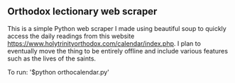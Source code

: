  Orthodox lectionary web scraper
-----------------------------------
This is a simple Python web scraper I made using beautiful soup to quickly access the daily readings from this website https://www.holytrinityorthodox.com/calendar/index.php. 
I plan to eventually move the thing to be entirely offline and include various features such as the lives of the saints.

To run:
'$python orthocalendar.py'
